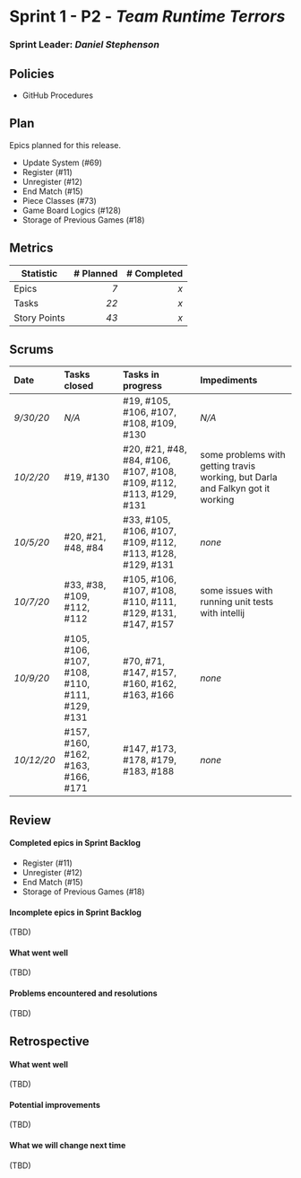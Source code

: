 # Sprint 1 - P2 - *Team Runtime Terrors*

### Sprint Leader: *Daniel Stephenson*

## Policies

* GitHub Procedures


## Plan

Epics planned for this release.

* Update System (#69)
* Register (#11)
* Unregister (#12)
* End Match (#15)
* Piece Classes (#73)
* Game Board Logics (#128)
* Storage of Previous Games (#18)

## Metrics

| Statistic | # Planned | # Completed |
| --- | ---: | ---: |
| Epics | *7* | *x* |
| Tasks |  *22*   | *x* | 
| Story Points |  *43*  | *x* | 


## Scrums

| Date | Tasks closed  | Tasks in progress | Impediments |
| :--- | :--- | :--- | :--- |
| *9/30/20* | *N/A* | #19, #105, #106, #107, #108, #109, #130 | *N/A* |
| *10/2/20* | #19, #130 | #20, #21, #48, #84, #106, #107, #108, #109, #112, #113, #129, #131 | some problems with getting travis working, but Darla and Falkyn got it working |
| *10/5/20* | #20, #21, #48, #84 | #33, #105, #106, #107, #109, #112, #113, #128, #129, #131 | *none* |
| *10/7/20* | #33, #38, #109, #112, #112 | #105, #106, #107, #108, #110, #111, #129, #131, #147, #157 | some issues with running unit tests with intellij |
| *10/9/20* | #105, #106, #107, #108, #110, #111, #129, #131 | #70, #71, #147, #157, #160, #162, #163, #166 | *none* |
| *10/12/20* | #157, #160, #162, #163, #166, #171 | #147, #173, #178, #179, #183, #188 | *none* |

## Review

#### Completed epics in Sprint Backlog 
* Register (#11)
* Unregister (#12)
* End Match (#15)
* Storage of Previous Games (#18)

#### Incomplete epics in Sprint Backlog 
(TBD)

#### What went well
(TBD)

#### Problems encountered and resolutions
(TBD)

## Retrospective

#### What went well
(TBD)

#### Potential improvements
(TBD)

#### What we will change next time
(TBD)
